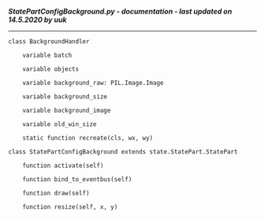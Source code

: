 ***StatePartConfigBackground.py - documentation - last updated on 14.5.2020 by uuk***
___

    class BackgroundHandler

        variable batch

        variable objects

        variable background_raw: PIL.Image.Image

        variable background_size

        variable background_image

        variable old_win_size

        static function recreate(cls, wx, wy)

    class StatePartConfigBackground extends state.StatePart.StatePart

        function activate(self)

        function bind_to_eventbus(self)

        function draw(self)

        function resize(self, x, y)